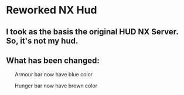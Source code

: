 # Reworked NX Hud
I took as the basis the original HUD NX Server.
So, it's not my hud.
-----------------------------------------------------
## What has been changed:
<ul>Armour bar now have blue color</ul>
<ul>Hunger bar now have brown color</ul>